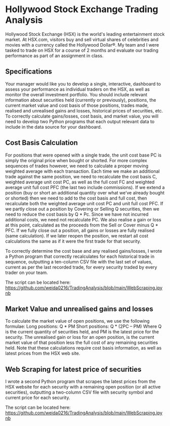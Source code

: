 # Hollywood Stock Exchange Trading Analysis

Hollywood Stock Exchange (HSX) is the world's leading entertainment stock market. At HSX.com, 
visitors buy and sell virtual shares of celebrities and movies with a currency called the Hollywood Dollar®. 
My team and I were tasked to trade on HSX for a course of 2 months and evaluate our trading performance as part of an assignment in class. 

## Specifications
Your manager would like you to develop a single, interactive, dashboard to assess your performance 
as individual traders on the HSX, as well as monitor the overall investment portfolio. 
You should include relevant information about securities held (currently or previously), positions, the 
current market value and cost basis of those positions, trades made, realised and unrealised gains and 
losses, historical prices of securities, etc. 
To correctly calculate gains/losses, cost basis, and market value, you will need to develop two Python 
programs that each output relevant data to include in the data source for your dashboard. 

## Cost Basis Calculation

For positions that were opened with a single trade, the unit cost base PC is simply the original price 
when bought or shorted. For more complex sequences of trades however, we need to calculate a 
proper moving weighted average with each transaction. 
Each time we make an additional trade against the same position, we need to recalculate the cost 
basis C, weighted average unit cost PC, as well as the full cost FC and weighted average unit full cost 
PFC (the last two include commissions). 
If we extend a position (buy or short an additional quantity over what we’ve already bought or 
shorted) then we need to add to the cost basis and full cost, then recalculate both the weighted 
average unit cost PC and unit full cost PFC. 
If we partly close out a position by Covering or Selling Q securities, then we need to reduce the cost 
basis by Q * Pc. Since we have not incurred additional costs, we need not recalculate PC. We also 
realise a gain or loss at this point, calculated as the proceeds from the Sell or Cover minus Q * PFC. 
If we fully close out a position, all gains or losses are fully realised (same calculation). 
If we later reopen the position, we restart all cost calculations the same as if it were the first trade for 
that security. 

To correctly determine the cost base and any realised gains/losses, I wrote a 
Python program that correctly recalculates for each historical trade in sequence, outputting a 
ten-column CSV file with the last set of values, current as per the last recorded trade, for every 
security traded by every trader on your team. 

The script can be located here: https://github.com/weida0216/TradingAnalysis/blob/main/WebScraping.ipynb
## Market Value and unrealised gains and losses

To calculate the market value of open positions, we use the following formulae: 
Long positions: Q * PM 
Short positions: Q * (2PC – PM) 
Where Q is the current quantity of securities held, and PM is the latest price for the security. 
The unrealised gain or loss for an open position, is the current market value of that position less the 
full cost of any remaining securities held. Note that these calculations require cost basis information, 
as well as latest prices from the HSX web site. 

## Web Scraping for latest price of securities

I wrote a second Python program that scrapes the latest prices from the HSX 
website for each security with a remaining open position (or all active securities), outputting a 
two-column CSV file with security symbol and current price for each security. 

The script can be located here: 
https://github.com/weida0216/TradingAnalysis/blob/main/WebScraping.ipynb

